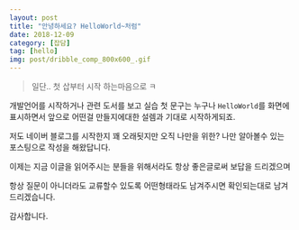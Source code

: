 ```yaml
---
layout: post
title: "안녕하세요? HelloWorld~처럼"
date: 2018-12-09
category: [잡담]
tag: [hello]
img: post/dribble_comp_800x600_.gif
---
```


> 일단.. 첫 삽부터 시작 하는마음으로 ㅋ

개발언어를 시작하거나 관련 도서를 보고 실습 첫 문구는 누구나 `HelloWorld`를 화면에 표시하면서 앞으로 어떤걸 만들지에대한 설렘과 기대로 시작하게되죠.  

저도 네이버 블로그를 시작한지 꽤 오래됫지만 오직 나만을 위한? 나만 알아볼수 있는 포스팅으로 작성을 해왔답니다.

이제는 지금 이글을 읽어주시는 분들을 위해서라도 항상 좋은글로써 보답을 드리겠으며

항상 질문이 아니더라도 교류할수 있도록 어떤형태라도 남겨주시면 확인되는대로 남겨드리겠습니다.

감사합니다.
